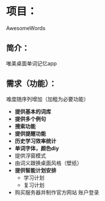 # 项目：
AwesomeWords

## 简介：
唯美桌面单词记忆app

## 需求（功能）：
难度随序列增加（加粗为必要功能）
- **提供基本的词库**
- **提供多个例句**
- **搜索功能**
- **提供提醒功能**
- **历史学习效率统计**
- **单词字体，颜色diy**
- 提供浮窗模式
- 由词义跟换桌面风格（壁纸）
- **提供智能计划安排**
  - 学习计划
  - 复习计划
- 购买服务器并制作官方网站 账户登录
